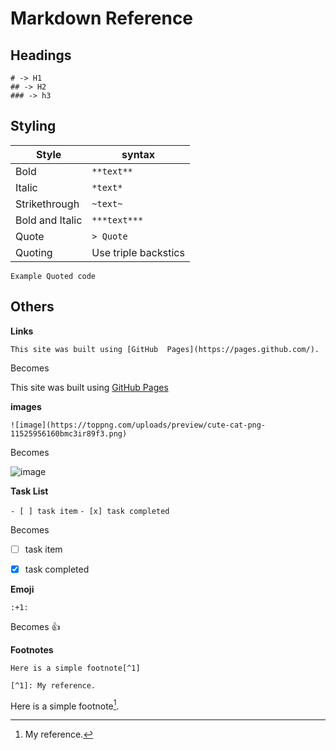 

# Markdown Reference

## Headings

```
# -> H1
## -> H2
### -> h3
```

## Styling

Style | syntax 
--|--
Bold | `**text**`
Italic | `*text*`
Strikethrough | `~text~`
Bold and Italic | `***text***`
Quote | `> Quote`
Quoting | Use triple backstics


```
Example Quoted code
```

## Others

**Links**

`This site was built using [GitHub 
Pages](https://pages.github.com/).`

Becomes 

This site was built using [GitHub 
Pages](https://pages.github.com/)


**images**

`![image](https://toppng.com/uploads/preview/cute-cat-png-11525956160bmc3ir89f3.png)`



Becomes 

![image](https://toppng.com/uploads/preview/cute-cat-png-11525956160bmc3ir89f3.png)


**Task List**

`- [ ] task item`
`- [x] task completed`

Becomes

- [ ] task item
- [x] task completed



**Emoji**

`:+1:`

Becomes :+1:

**Footnotes**

```
Here is a simple footnote[^1]

[^1]: My reference.
```

Here is a simple footnote[^1].


[^1]: My reference.



